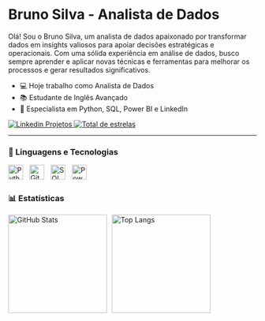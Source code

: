 # Bruno Silva - Analista de Dados
Olá! Sou o Bruno Silva, um analista de dados apaixonado por transformar dados em insights valiosos para apoiar decisões estratégicas e operacionais. Com uma sólida experiência em análise de dados, busco sempre aprender e aplicar novas técnicas e ferramentas para melhorar os processos e gerar resultados significativos.
- 💻 Hoje trabalho como Analista de Dados
- 📚 Estudante de Inglês Avançado
- 🧠 Especialista em Python, SQL, Power BI e LinkedIn

<p align="left">
    <a href="https://www.linkedin.com/in/eu-bruno-silva/">
        <img 
            alt="Linkedin Projetos" 
            title="Veja meu Linkedin" 
            src="https://img.shields.io/badge/-LinkedIn-%230077B5?style=for-the-badge&logo=linkedin&logoColor=white"
        />
    </a> 
    <a href="https://github.com/eubrunosilvadev16?tab=repositories">
        <img 
            alt="Total de estrelas" 
            title="Total de estrelas GitHub" 
            src="https://custom-icon-badges.demolab.com/github/stars/Larissakich?color=55960c&style=for-the-badge&labelColor=488207&logo=star&label=estrelas"
        />
    </a>
</p>

---

### 🤖 Linguagens e Tecnologias

<img 
    align="left" 
    alt="Python" 
    title="Python"
    width="30px" 
    style="padding-right: 10px;" 
    src="https://cdn.jsdelivr.net/gh/devicons/devicon@latest/icons/python/python-original.svg" 
/>
<img 
    align="left" 
    alt="Git" 
    title="Git"
    width="30px" 
    style="padding-right: 10px;" 
    src="https://cdn.jsdelivr.net/gh/devicons/devicon@latest/icons/git/git-original.svg" 
/>
<img 
    align="left" 
    alt="SQL" 
    title="SQL"
    width="30px" 
    style="padding-right: 10px;" 
    src="https://img.icons8.com/?size=100&id=J6KcaRLsTgpZ&format=png&color=000000" 
/>
<img 
    align="left" 
    alt="Power BI" 
    title="Power BI"
    width="30px" 
    style="padding-right: 10px;" 
    src="https://img.icons8.com/?size=100&id=qYfwpsRXEcpc&format=png&color=000000" 
/>


<br/>
<br/>

### 📊 Estatísticas

<p align="left">
  <img 
    alt="GitHub Stats" 
    height="200" 
    style="float: left; margin-right: 10px;" 
    src="https://github-readme-stats.vercel.app/api?username=eubrunosilvadev16&show_icons=true&theme=tokyonight&include_all_commits=true&locale=pt-br" 
  />

  <img 
    alt="Top Langs" 
    height="200" 
    style="float: left;" 
    src="https://github-readme-stats.vercel.app/api/top-langs/?username=eubrunosilvadev16&theme=tokyonight&layout=compact&custom_title=Tecnologias&langs_count=9" 
  />
</p>
